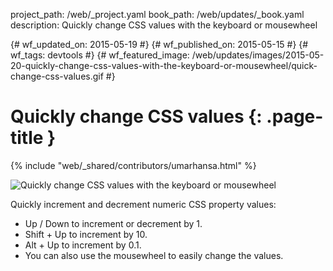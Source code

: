 project_path: /web/_project.yaml book_path: /web/updates/_book.yaml description: Quickly change CSS values with the keyboard or mousewheel

{# wf_updated_on: 2015-05-19 #} {# wf_published_on: 2015-05-15 #} {# wf_tags: devtools #} {# wf_featured_image: /web/updates/images/2015-05-20-quickly-change-css-values-with-the-keyboard-or-mousewheel/quick-change-css-values.gif #}

# Quickly change CSS values {: .page-title }

{% include "web/_shared/contributors/umarhansa.html" %}

<img src="/web/updates/images/2015-05-20-quickly-change-css-values-with-the-keyboard-or-mousewheel/quick-change-css-values.gif" alt="Quickly change CSS values with the keyboard or mousewheel" />

Quickly increment and decrement numeric CSS property values:

<ul>
  
<li>Up / Down to increment or decrement by 1.</li>
<li>Shift + Up to increment by 10.</li>
<li>Alt + Up to increment by 0.1.</li>
<li>You can also use the mousewheel to easily change the values.</li>
</ul>